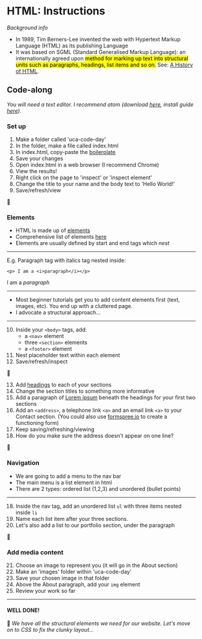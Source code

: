# HTML: Instructions #

*Background info*
- In 1989, Tim Berners-Lee invented the web with Hypertext Markup Language (HTML) as its publishing Language
- It was based on SGML (Standard Generalised Markup Language): an internationally agreed upon <mark>method for marking up text into structural units such as paragraphs, headings, list items and so on.</mark> See: [A History of HTML](https://www.w3.org/People/Raggett/book4/ch02.html).

## Code-along

*You will need a text editor. I recommend atom (download [here](https://atom.io/), install guide [here](https://flight-manual.atom.io/getting-started/sections/installing-atom/))*.

### Set up ###

1. Make a folder called 'uca-code-day'
2. In the folder, make a file called index.html
3. In index.html, copy-paste the [boilerplate](./boilerplate.html)
4. Save your changes
5. Open index.html in a web browser (I recommend Chrome)
6. View the results!
7. Right click on the page to 'inspect' or 'inspect element'
8. Change the title to your name and the body text to 'Hello World!'
9. Save/refresh/view

:speech_balloon:

### Elements ###

- HTML is made up of [elements](https://www.w3schools.com/html/html_elements.asp)
- Comprehensive list of elements [here](https://www.w3schools.com/tags/)
- Elements are usually defined by start and end tags which *nest*
---
E.g. Paragraph tag with italics tag nested inside:

`<p> I am a <i>paragraph</i></p>`
<p> I am a <i>paragraph</i></p>

---

- Most beginner tutorials get you to add content elements first (text, images, etc). You end up with a cluttered page.
- I advocate a structural approach...

---

10. Inside your `<body>` tags, add:
    - a `<nav>` element
    - three `<section>` elements
    - a `<footer>` element
11. Nest placeholder text within each element
12. Save/refresh/inspect

:speech_balloon:

13. Add [headings](https://www.w3schools.com/html/html_headings.asp) to each of your sections
14. Change the section titles to something more informative
15. Add a paragraph of [Lorem ipsum](./lorem-ipsum.md) beneath the headings for your first two sections
16. Add an `<address>`, a telephone link `<a>` and an email link `<a>` to your Contact section. (You could also use [formspree.io](https://formspree.io/) to create a functioning form)
17. Keep saving/refreshing/viewing
18. How do you make sure the address doesn't appear on one line?

:speech_balloon:

### Navigation ###

- We are going to add a menu to the nav bar
- The main menu is a list element in html
- There are 2 types: ordered list (1,2,3) and unordered (bullet points)

---
18. Inside the nav tag, add an unordered list `ul` with three items nested inside `li`
19. Name each list item after your three sections.
20. Let's also add a list to our portfolio section, under the paragraph

:speech_balloon:

### Add media content ###

21. Choose an image to represent you (it will go in the About section)
22. Make an 'images' folder within 'uca-code-day'
23. Save your chosen image in that folder
24. Above the About paragraph, add your `img` element
25. Review your work so far

---

#### WELL DONE! ####

:clap:
<i>We have all the structural elements we need for our website. Let's move on to CSS to fix the clunky layout...</i>
